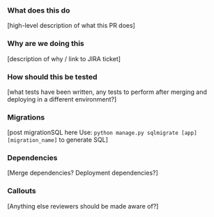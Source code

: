 ### What does this do

[high-level description of what this PR does]

### Why are we doing this

[description of why / link to JIRA ticket]

### How should this be tested

[what tests have been written, any tests to perform after merging and deploying in a different environment?]

### Migrations

[post migrationSQL here Use: `python manage.py sqlmigrate [app] [migration_name]` to generate SQL]

### Dependencies

[Merge dependencies? Deployment dependencies?]

### Callouts

[Anything else reviewers should be made aware of?]
